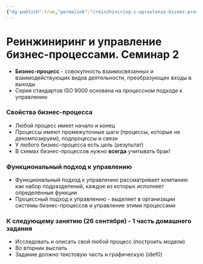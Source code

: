 ```yaml
---
{"dg-publish":true,"permalink":"/reinzhiniring-i-upravlenie-biznes-proczessami-seminar-2/"}
---
```



# Реинжиниринг и управление бизнес-процессами. Семинар 2

- **Бизнес-процесс** - совокупность взаимосвязанных и взаимодействующих видов деятельности, преобразующих входы в выходы
- Серия стандартов ISO 9000 основана на _процессном_ подходе к управлению

### Свойства бизнес-процесса

- Любой процесс имеет начало и конец
- Процессы имеют промежуточные шаги (процессы, которые не декомпозируем), подпроцессы и связи
- У любого бизнес-процесса есть _цель_ (результат)
- В схемах бизнес-процессов нужно **всегда** учитывать брак!

### Функциональный подход к управлению

- Функциональный подход к управлению рассматривает компанию как набор подразделений, каждое из которых исполняет определённые функции
- Процессный подход к управлению - выделяет в организации системы бизнес-процессов и управление этими процессами

### К следующему занятию (26 сентября) - 1 часть домашнего задания

- Исследовать и описать свой любой процесс (построить модели)
- Во вторник выслать
- Задание должно текстовую часть и графическую (idef0)
